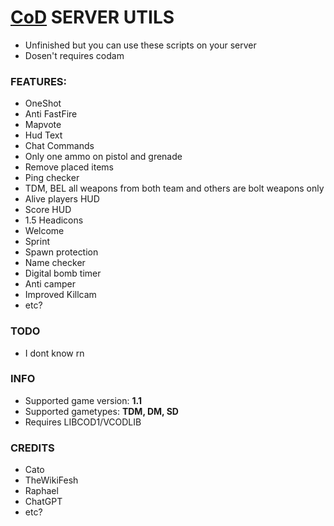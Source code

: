 # [CoD](https://en.wikipedia.org/wiki/Call_of_Duty_(video_game)) SERVER UTILS
- Unfinished but you can use these scripts on your server
- Dosen't requires codam

### FEATURES:
- OneShot 
- Anti FastFire
- Mapvote
- Hud Text
- Chat Commands
- Only one ammo on pistol and grenade
- Remove placed items
- Ping checker
- TDM, BEL all weapons from both team and others are bolt weapons only
- Alive players HUD
- Score HUD
- 1.5 Headicons
- Welcome
- Sprint
- Spawn protection
- Name checker
- Digital bomb timer
- Anti camper
- Improved Killcam
- etc?

### TODO
- I dont know rn

### INFO
- Supported game version: **1.1**
- Supported gametypes: **TDM, DM, SD**
- Requires LIBCOD1/VCODLIB

### CREDITS
- Cato
- TheWikiFesh
- Raphael
- ChatGPT
- etc?
